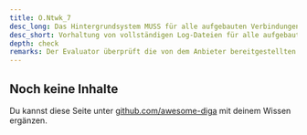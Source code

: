 ```yaml
---
title: O.Ntwk_7
desc_long: Das Hintergrundsystem MUSS für alle aufgebauten Verbindungen sowie Verbindungsversuche Log-Dateien vorhalten.
desc_short: Vorhaltung von vollständigen Log-Dateien für alle aufgebauten Verbindungen.
depth: check
remarks: Der Evaluator überprüft die von dem Anbieter bereitgestellten Log-Dateien und validiert, dass die HTTP-Header vollständig miterfasst sind. Wenn kein Logging sicherheitsrelevanter Ereignisse auf dem Hintergrundsystem stattfindet, muss dieser Aspekt in der Risikobewertung berücksichtigt werden.
---
```


## Noch keine Inhalte

Du kannst diese Seite unter [github.com/awesome-diga](https://github.com/awesome-diga/tr-faq) mit deinem Wissen ergänzen.
